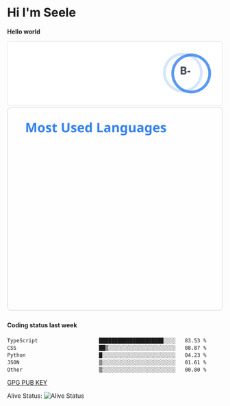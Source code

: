 <h1>Hi I'm Seele</h1>

<b>Hello world</b>

<img src='/assets/stats.svg' alt="Seele's github stats" >

<img src='/assets/top-langs.svg' alt="Seele's github langs">

<h4>Coding status last week </h4>

<!--START_SECTION:waka-->

```txt
TypeScript                    █████████████████████░░░░   83.53 %
CSS                           ██▒░░░░░░░░░░░░░░░░░░░░░░   08.87 %
Python                        █░░░░░░░░░░░░░░░░░░░░░░░░   04.23 %
JSON                          ▒░░░░░░░░░░░░░░░░░░░░░░░░   01.61 %
Other                         ▒░░░░░░░░░░░░░░░░░░░░░░░░   00.80 %
```

<!--END_SECTION:waka-->

[GPG PUB KEY](https://keys.openpgp.org/vks/v1/by-fingerprint/3FCE91BF5B9666B55B67213C4C57B7824A5B6680)

Alive Status: ![Alive Status](https://hc.dvd.moe/badge/60bc779b-9835-415f-9cb9-15fd9d/ZsLaAAbE.svg)
